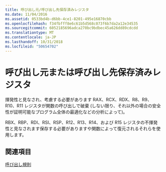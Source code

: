 ```yaml
---
title: 呼び出し元/呼び出し先保存済みレジスタ
ms.date: 11/04/2016
ms.assetid: 0533bd4b-d6bb-4ce1-8201-495e16870cbb
ms.openlocfilehash: f34fbfff8e6c61b5d568c073f6b7da2a12e34535
ms.sourcegitcommit: 6052185696adca270bc9bdbec45a626dd89cdcdd
ms.translationtype: MT
ms.contentlocale: ja-JP
ms.lasthandoff: 10/31/2018
ms.locfileid: "50654702"
---
```

# <a name="callercallee-saved-registers"></a>呼び出し元または呼び出し先保存済みレジスタ

揮発性と見なされ、考慮する必要があります RAX、RCX、RDX、R8、R9、R10、R11 レジスタが関数の呼び出しで破棄 (しない限り、それ以外の場合の安全性が証明可能なプログラム全体の最適化などの分析によって)。

RBX、RBP、RDI、RSI、RSP、R12、R13、R14、および R15 レジスタの不揮発性と見なされます保存する必要がありますや関数によって復元されるそれらを使用します。

## <a name="see-also"></a>関連項目

[呼び出し規則](../build/calling-convention.md)